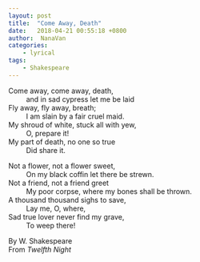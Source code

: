 ```yaml
---
layout: post
title:  "Come Away, Death"
date:   2018-04-21 00:55:18 +0800
author:  NanaVan
categories: 
    - lyrical
tags: 
    - Shakespeare
---
```

>
Come away, come away, death,                        <br/>
&nbsp;&nbsp;&nbsp;&nbsp;&nbsp;&nbsp;&nbsp;&nbsp;
    and in sad cypress let me be laid               <br/>
Fly away, fly away, breath;                         <br/>
&nbsp;&nbsp;&nbsp;&nbsp;&nbsp;&nbsp;&nbsp;&nbsp;
    I am slain by a fair cruel maid.                <br/>
My shroud of white, stuck all with yew,             <br/>
&nbsp;&nbsp;&nbsp;&nbsp;&nbsp;&nbsp;&nbsp;&nbsp;
    O, prepare it!                                  <br/>
My part of death, no one so true                    <br/>
&nbsp;&nbsp;&nbsp;&nbsp;&nbsp;&nbsp;&nbsp;&nbsp;
    Did share it.                       

>
Not a flower, not a flower sweet,                   <br/>
&nbsp;&nbsp;&nbsp;&nbsp;&nbsp;&nbsp;&nbsp;&nbsp;
    On my black coffin let there be strewn.         <br/>
Not a friend, not a friend greet                    <br/>
&nbsp;&nbsp;&nbsp;&nbsp;&nbsp;&nbsp;&nbsp;&nbsp;
    My poor corpse, where my bones shall be thrown. <br/>
A thousand thousand sighs to save,                  <br/>
&nbsp;&nbsp;&nbsp;&nbsp;&nbsp;&nbsp;&nbsp;&nbsp;
    Lay me, O, where,                               <br/>
Sad true lover never find my grave,                 <br/>
&nbsp;&nbsp;&nbsp;&nbsp;&nbsp;&nbsp;&nbsp;&nbsp;
    To weep there!                                  


By W. Shakespeare                                   <br/>
From *Twelfth Night*
